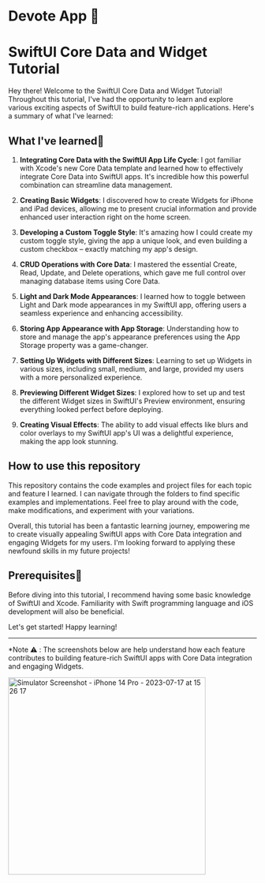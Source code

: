 # Devote App 📲

# SwiftUI Core Data and Widget Tutorial

Hey there! Welcome to the SwiftUI Core Data and Widget Tutorial! Throughout this tutorial, I've had the opportunity to learn and explore various exciting aspects of SwiftUI to build feature-rich applications. Here's a summary of what I've learned:

## What I've learned📝

1. **Integrating Core Data with the SwiftUI App Life Cycle**: I got familiar with Xcode's new Core Data template and learned how to effectively integrate Core Data into SwiftUI apps. It's incredible how this powerful combination can streamline data management.

2. **Creating Basic Widgets**: I discovered how to create Widgets for iPhone and iPad devices, allowing me to present crucial information and provide enhanced user interaction right on the home screen.

3. **Developing a Custom Toggle Style**: It's amazing how I could create my custom toggle style, giving the app a unique look, and even building a custom checkbox – exactly matching my app's design.

4. **CRUD Operations with Core Data**: I mastered the essential Create, Read, Update, and Delete operations, which gave me full control over managing database items using Core Data.

5. **Light and Dark Mode Appearances**: I learned how to toggle between Light and Dark mode appearances in my SwiftUI app, offering users a seamless experience and enhancing accessibility.

6. **Storing App Appearance with App Storage**: Understanding how to store and manage the app's appearance preferences using the App Storage property was a game-changer.

7. **Setting Up Widgets with Different Sizes**: Learning to set up Widgets in various sizes, including small, medium, and large, provided my users with a more personalized experience.

8. **Previewing Different Widget Sizes**: I explored how to set up and test the different Widget sizes in SwiftUI's Preview environment, ensuring everything looked perfect before deploying.

9. **Creating Visual Effects**: The ability to add visual effects like blurs and color overlays to my SwiftUI app's UI was a delightful experience, making the app look stunning.

## How to use this repository

This repository contains the code examples and project files for each topic and feature I learned. I can navigate through the folders to find specific examples and implementations. Feel free to play around with the code, make modifications, and experiment with your variations.

Overall, this tutorial has been a fantastic learning journey, empowering me to create visually appealing SwiftUI apps with Core Data integration and engaging Widgets for my users. I'm looking forward to applying these newfound skills in my future projects!

## Prerequisites📓

Before diving into this tutorial, I recommend having some basic knowledge of SwiftUI and Xcode. Familiarity with Swift programming language and iOS development will also be beneficial.

Let's get started! Happy learning!

---
*Note ⚠️ : The screenshots below are help understand how each feature contributes to building feature-rich SwiftUI apps with Core Data integration and engaging Widgets. 

<img src="https://github.com/McGavin20/DEVOTE-APP/raw/main/assets/86229307/6808cc7c-594e-48b5-8b71-ea014071295a.png" alt="Simulator Screenshot - iPhone 14 Pro - 2023-07-17 at 15 26 17" width="400px"/>

